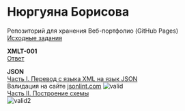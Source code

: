 # Нюргуяна Борисова
Репозиторий для хранения Веб-портфолио (GitHub Pages)<br/>
<a href=https://github.com/GossJS/ifmo-2019/tree/tasks-2020-spring>Исходные задания</a><br/>

<b>XMLT-001</b><br/>
<a href=https://github.com/Nyussay/tasks/tree/master/XMLT-001>Ответ</a> <br/>

<b>JSON</b><br/>
<a href=https://github.com/Nyussay/tasks/blob/master/JSON/students.json>Часть I. Перевод с языка XML на язык JSON</a> <br/>
Валидация на сайте <a href=jsonlint.com>jsonlint.com</a>
![valid](https://user-images.githubusercontent.com/58169429/78228419-58831e00-74d7-11ea-9aed-487d1bbe5ed0.png)<br/>
<a href=https://github.com/Nyussay/tasks/blob/master/JSON/students.json>Часть II. Построение схемы</a> <br/>
![valid2](https://user-images.githubusercontent.com/58169429/78236872-46a77800-74e3-11ea-9040-69d191134be6.png)
